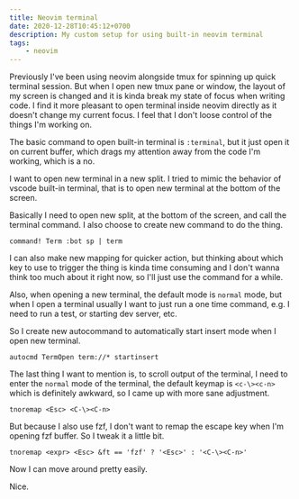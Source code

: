 ```yaml
---
title: Neovim terminal
date: 2020-12-28T10:45:12+0700
description: My custom setup for using built-in neovim terminal
tags:
    - neovim
---
```


Previously I've been using neovim alongside tmux for spinning up quick terminal session. But when I open new tmux pane or window, the layout of my screen is changed and it is kinda break my state of focus when writing code. I find it more pleasant to open terminal inside neovim directly as it doesn't change my current focus. I feel that I don't loose control of the things I'm working on.

The basic command to open built-in terminal is `:terminal`, but it just open it on current buffer, which drags my attention away from the code I'm working, which is a no.

I want to open new terminal in a new split. I tried to mimic the behavior of vscode built-in terminal, that is to open new terminal at the bottom of the screen.

Basically I need to open new split, at the bottom of the screen, and call the terminal command. I also choose to create new command to do the thing.

```vim
command! Term :bot sp | term
```

I can also make new mapping for quicker action, but thinking about which key to use to trigger the thing is kinda time consuming and I don't wanna think too much about it right now, so I'll just use the command for a while.

Also, when opening a new terminal, the default mode is `normal` mode, but when I open a terminal usually I want to just run a one time command, e.g. I need to run a test, or starting dev server, etc.

So I create new autocommand to automatically start insert mode when I open new terminal.

```vim
autocmd TermOpen term://* startinsert
```

The last thing I want to mention is, to scroll output of the terminal, I need to enter the `normal` mode of the terminal, the default keymap is `<c-\><c-n>` which is definitely awkward, so I came up with more sane adjustment.

```vim
tnoremap <Esc> <C-\><C-n>
```
But because I also use fzf, I don't want to remap the escape key when I'm opening fzf buffer. So I tweak it a little bit.

```vim
tnoremap <expr> <Esc> &ft == 'fzf' ? '<Esc>' : '<C-\><C-n>'
```

Now I can move around pretty easily.

Nice.

